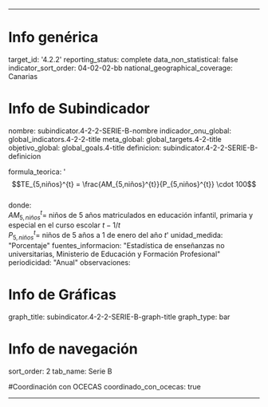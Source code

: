 ---

# Info genérica
target_id: '4.2.2'
reporting_status: complete
data_non_statistical: false
indicator_sort_order: 04-02-02-bb
national_geographical_coverage: Canarias

# Info de Subindicador
nombre: subindicator.4-2-2-SERIE-B-nombre
indicador_onu_global: global_indicators.4-2-2-title
meta_global: global_targets.4-2-title
objetivo_global: global_goals.4-title
definicion: subindicator.4-2-2-SERIE-B-definicion

formula_teorica: '$$TE_{5,niños}^{t} = \frac{AM_{5,niños}^{t}}{P_{5,niños}^{t}} \cdot 100$$ <br>
donde: <br>
$AM_{5,niños}^{t} =$ niños de 5 años matriculados en educación infantil, primaria y especial en el curso escolar $t-1/t$ <br>
$P_{5,niños}^{t} =$ niños de 5 años a 1 de enero del año $t$'
unidad_medida: "Porcentaje"
fuentes_informacion: "Estadística de enseñanzas no universitarias, Ministerio de Educación y Formación Profesional"
periodicidad: "Anual"
observaciones:

# Info de Gráficas
graph_title: subindicator.4-2-2-SERIE-B-graph-title
graph_type: bar

# Info de navegación
sort_order: 2
tab_name: Serie B

#Coordinación con OCECAS
coordinado_con_ocecas: true

---